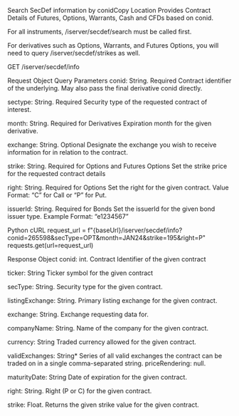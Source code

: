 Search SecDef information by conidCopy Location
Provides Contract Details of Futures, Options, Warrants, Cash and CFDs based on conid.

For all instruments, /iserver/secdef/search must be called first.

For derivatives such as Options, Warrants, and Futures Options, you will need to query /iserver/secdef/strikes as well.

GET /iserver/secdef/info

 

Request Object
Query Parameters
conid: String. Required
Contract identifier of the underlying. May also pass the final derivative conid directly.

sectype: String. Required
Security type of the requested contract of interest.

month: String. Required for Derivatives
Expiration month for the given derivative.

exchange: String. Optional
Designate the exchange you wish to receive information for in relation to the contract.

strike: String. Required for Options and Futures Options
Set the strike price for the requested contract details

right: String. Required for Options
Set the right for the given contract.
Value Format: “C” for Call or “P” for Put.

issuerId: String. Required for Bonds
Set the issuerId for the given bond issuer type.
Example Format: “e1234567”

Python
cURL
request_url = f"{baseUrl}/iserver/secdef/info?conid=265598&secType=OPT&month=JAN24&strike=195&right=P"
requests.get(url=request_url)
 

Response Object
conid: int.
Contract Identifier of the given contract

ticker: String
Ticker symbol for the given contract

secType: String.
Security type for the given contract.

listingExchange: String.
Primary listing exchange for the given contract.

exchange: String.
Exchange requesting data for.

companyName: String.
Name of the company for the given contract.

currency: String
Traded currency allowed for the given contract.

validExchanges: String*
Series of all valid exchanges the contract can be traded on in a single comma-separated string.
priceRendering: null.

maturityDate: String
Date of expiration for the given contract.

right: String.
Right (P or C) for the given contract.

strike: Float.
Returns the given strike value for the given contract.